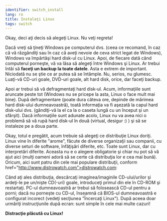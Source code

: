 ```yaml
---
identifier: switch_install
lang: ro
title: Instalaţi Linux
tags: switch
---
```


Okay, deci aţi decis să alegeţi Linux. Nu veţi regreta!

Dacă vreţi să ţineţi Windows pe computerul dvs. (ceea ce recomand, în caz
că vă răzgândiţi sau în caz că aveţi nevoie de ceva strict legat de Windows), Windows
va împărtăşi hard disk-ul cu Linux. Apoi, de fiecare dată când computerul porneşte,
vă va lăsa să alegeţi între Windows şi Linux. 
Ar trebui întâi să <b>faceţi un backup la toate datele</b>. Asta e extrem
de important. Niciodată nu se ştie ce ar putea să se întâmple. Nu, serios, nu glumesc.
Luaţi-vă CD-uri goale, DVD-uri goale, alt hard disk, orice, dar faceţi backup.

Apoi ar trebui să vă defragmentaţi hard disk-ul. Acum, informaţiile
sunt aruncate peste tot (Windows nu se pricepe la asta, Linux o face mult mai bine).
După defragmentare (poate dura câteva ore, depinde de mărimea hard disk-ului dumneavoastră),
toată informaţia va fi aşezată la capul hard disk-ului dvs. (gândiţi-vă la el ca la o caseta lungă
cu un început şi un sfârşit). Dacă informaţiile sunt adunate acolo, Linux nu va avea nici o problemă
să vă rupă hard disk-ul în două (virtual, desigur :) ) şi să se instaleze pe a doua parte.

Okay, totul e pregătit, acum trebuie să alegeţi ce distribuţie Linux doriţi.
Linux vine în diferite "arome", făcute de diverse organizaţii sau companii, cu
diverse seturi de software, înfăţişări diferite, etc. Toate sunt Linux, dar cu
interpretări diferite. Aceasta nu e o alegere obligatorie şi chiar nu pot să vă ajut aici
(mulţi oameni adoră să se certe că distribuţia lor e cea mai bună). Oricum, aici sunt
patru din cele mai populare distribuţii, conform href="http://www.distrowatch.com">distrowatch.com</a>:

<? make_distros_table() ?>

Când aţi ales distribuţia, descărcaţi imaginea/imaginile CD-ului/urilor şi ardeţi-le
pe un/nişte CD(-uri) goale, introduceţi primul din ele în CD-ROM şi restartaţi. PC-ul
dumneavoastră ar trebui să folosească CD-ul pentru a porni; dacă nu porneşte cu CD-ul, înseamnă că
BIOS-ul dumneavoastră e configurat incorect (vedeţi secţiunea "Încercaţi Linux").
După aceea doar urmăriţi instrucţiunile după ecran: sunt simple în cele mai multe cazuri!

<b>Distracţie plăcută cu Linux!</b>



